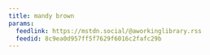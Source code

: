 ```yaml
---
title: mandy brown
params:
  feedlink: https://mstdn.social/@aworkinglibrary.rss
  feedid: 8c9ea0d957ff5f7629f6016c2fafc29b
---
```

